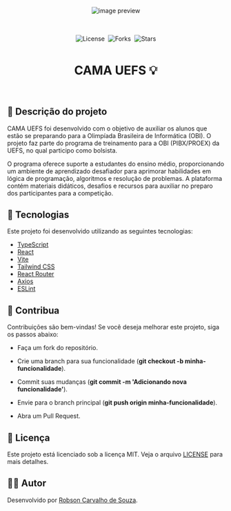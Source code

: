 <p align="center">
  <img alt="image preview" src=".github/images/cama uefs.png">
</p>

<div style="display: flex; flex-direction: row; margin: 48px 0; gap: 8px; justify-content: center; align-items: center;">
  <img  src="https://img.shields.io/static/v1?label=license&message=MIT" alt="License">

  <img src="https://img.shields.io/github/forks/Robson-Carvalho/cama-uefs?label=forks&message=MIT&color=D73035&labelColor=D73035" alt="Forks">

  <img src="https://img.shields.io/github/stars/Robson-Carvalho/cama-uefs?label=stars&message=MIT&color=D73035&labelColor=D73035" alt="Stars">
</div>

<h1 align="center">
     CAMA UEFS 💡
</h1>

<br>

## 📖 Descrição do projeto

CAMA UEFS foi desenvolvido com o objetivo de auxiliar os alunos que estão se preparando para a Olimpíada Brasileira de Informática (OBI). O projeto faz parte do programa de treinamento para a OBI (PIBX/PROEX) da UEFS, no qual participo como bolsista.

O programa oferece suporte a estudantes do ensino médio, proporcionando um ambiente de aprendizado desafiador para aprimorar habilidades em lógica de programação, algoritmos e resolução de problemas. A plataforma contém materiais didáticos, desafios e recursos para auxiliar no preparo dos participantes para a competição.

## 🧪 Tecnologias

Este projeto foi desenvolvido utilizando as seguintes tecnologias:

- [TypeScript](https://www.typescriptlang.org/)
- [React](https://react.dev/)
- [Vite](https://vitejs.dev/)
- [Tailwind CSS](https://tailwindcss.com/)
- [React Router](https://reactrouter.com/)
- [Axios](https://axios-http.com/)
- [ESLint](https://eslint.org/)

## 🤝 Contribua

Contribuições são bem-vindas! Se você deseja melhorar este projeto, siga os passos abaixo:

- Faça um fork do repositório.

- Crie uma branch para sua funcionalidade (**git checkout -b minha-funcionalidade**).

- Commit suas mudanças (**git commit -m 'Adicionando nova funcionalidade'**).

- Envie para o branch principal (**git push origin minha-funcionalidade**).

- Abra um Pull Request.

## 📝 Licença

Este projeto está licenciado sob a licença MIT. Veja o arquivo [LICENSE](./LICENSE) para mais detalhes.

## 🧑‍💻 Autor

Desenvolvido por [Robson Carvalho de Souza](https://www.linkedin.com/in/robson-carvalho-souza/).

